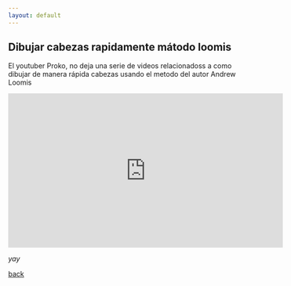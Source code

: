 ```yaml
---
layout: default
---
```


## Dibujar cabezas rapidamente mátodo loomis

El youtuber Proko, no deja una serie de videos relacionadoss a como dibujar de manera rápida cabezas usando el metodo del autor Andrew Loomis

<iframe width="560" height="315" src="https://www.youtube.com/embed/wAOldLWIDSM?si=i0jwtGhu9dDfIiJj" title="YouTube video player" frameborder="0" allow="accelerometer; autoplay; clipboard-write; encrypted-media; gyroscope; picture-in-picture; web-share" allowfullscreen></iframe>

_yay_

[back](./)
